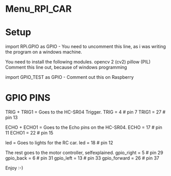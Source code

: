 # Menu_RPI_CAR
# Setup
import RPi.GPIO as GPIO - You need to uncomment this line, as i was writing the program on a windows machine.


You need to install the following modules.
opencv 2 (cv2)
pillow (PIL)
Comment this line out, because of windows programming

import GPIO_TEST as GPIO - Comment out this on Raspberry


# GPIO PINS

TRIG + TRIG1 = Goes to the HC-SR04 Trigger.
TRIG = 4  # pin 7
TRIG1 = 27  # pin 13

ECHO + ECHO1 = Goes to the Echo pins on the HC-SR04.
ECHO = 17  # pin 11
ECHO1 = 22  # pin 15 


led = Goes to lights for the RC car.
led = 18  # pin 12


The rest goes to the motor controller, selfexplained.
gpio_right = 5  # pin 29
gpio_back = 6  # pin 31
gpio_left = 13  # pin 33
gpio_forward = 26  # pin 37

Enjoy :-)
